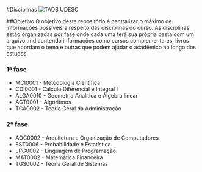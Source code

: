 #Disciplinas ![TADS UDESC](https://img.shields.io/badge/TADS-UDESC-brightgreen.svg)

##Objetivo
O objetivo deste repositório é centralizar o máximo de informações possíveis a respeito das disciplinas do curso. As disciplinas estão organizadas por fase onde cada uma terá sua própria pasta com um arquivo .md contendo informações como cursos complementares, livros que abordam o tema e outras que podem ajudar o acadêmico ao longo dos estudos </br>

### 1ª fase

* MCI0001 - Metodologia Científica
* CDI0001 - Cálculo Diferencial e Integral I
* ALGA0010 - Geometria Analítica e Álgebra linear
* AGT0001 - Algoritmos
* TGA0002 - Teoria Geral da Administração

### 2ª fase

* AOC0002 - Arquitetura e Organização de Computadores
* EST0006 - Probabilidade e Estatística
* LPG0002 - Linguagem de Programação
* MAT0002 - Matemática Financeira
* TGS0002 - Teoria Geral de Sistemas

